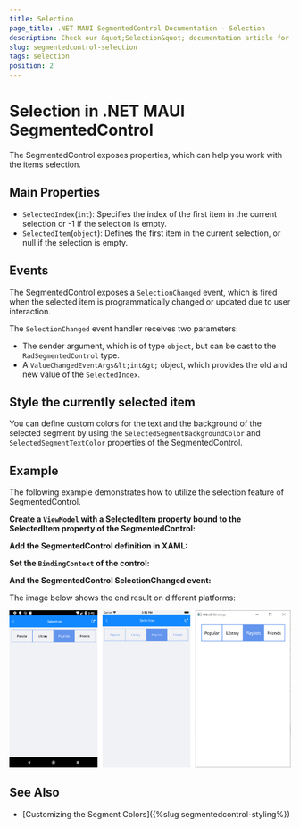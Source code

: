 ```yaml
---
title: Selection
page_title: .NET MAUI SegmentedControl Documentation - Selection
description: Check our &quot;Selection&quot; documentation article for Telerik SegmentedControl for NET MAUI control.
slug: segmentedcontrol-selection
tags: selection
position: 2
---
```


# Selection in .NET MAUI SegmentedControl

The SegmentedControl exposes properties, which can help you work with the items selection.

## Main Properties

* `SelectedIndex`(`int`): Specifies the index of the first item in the current selection or -1 if the selection is empty.
* `SelectedItem`(`object`): Defines the first item in the current selection, or null if the selection is empty.

## Events

The SegmentedControl exposes a `SelectionChanged` event, which is fired when the selected item is programmatically changed or updated due to user interaction.

The `SelectionChanged` event handler receives two parameters:
* The sender argument, which is of type `object`, but can be cast to the `RadSegmentedControl` type.
* A `ValueChangedEventArgs&lt;int&gt;` object, which provides the old and new value of the `SelectedIndex`.


## Style the currently selected item

You can define custom colors for the text and the background of the selected segment by using the `SelectedSegmentBackgroundColor` and `SelectedSegmentTextColor` properties of the SegmentedControl.



## Example

The following example demonstrates how to utilize the selection feature of SegmentedControl.

**Create a `ViewModel` with a SelectedItem property bound to the SelectedItem property of the SegmentedControl:**

<snippet id='segmentcontrol-selection-viewmodel' />


**Add the SegmentedControl definition in XAML:**

<snippet id='segmentcontrol-selection-xaml' />


**Set the `BindingContext` of the control:**

<snippet id='segmentcontrol-selection-bindingcontext' />

**And the SegmentedControl SelectionChanged event:**

<snippet id='segmentcontrol-selection-event' />

The image below shows the end result on different platforms:

![SegmentedControl selection](images/segmentcontrol-features-selection-0.png)

## See Also

- [Customizing the Segment Colors]({%slug segmentedcontrol-styling%})

